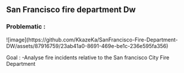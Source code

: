 <h2>San Francisco fire department Dw</h2>

<h3>Problematic :</h3>
![image](https://github.com/KkazeKa/SanFrancisco-Fire-Department-DW/assets/87916759/23ab41a0-8691-469e-be1c-236e595fa356)

Goal : 
  -Analyse fire incidents relative to the San francisco City Fire Department
  
